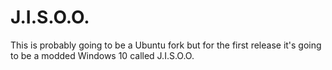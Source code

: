# J.I.S.O.O.
This is probably going to be a Ubuntu fork but for the first release it's going to be a modded Windows 10 called J.I.S.O.O.
